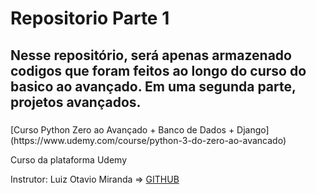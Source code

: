 <h1>Repositorio Parte 1</h1>

<h2>Nesse repositório, será apenas armazenado codigos que foram feitos ao longo do curso
do basico ao avançado. Em uma segunda parte, projetos avançados.</h2>

<p>
  <h3></h3>[Curso Python Zero ao Avançado + Banco de Dados + Django](https://www.udemy.com/course/python-3-do-zero-ao-avancado)
  
  Curso da plataforma Udemy

  Instrutor: Luiz Otavio Miranda => [GITHUB](https://github.com/luizomf)</h3>
